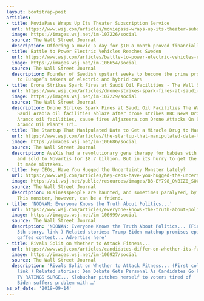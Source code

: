 ```yaml
---
layout: bootstrap-post
articles:
- title: MoviePass Wraps Up Its Theater Subscription Service
  url: https://www.wsj.com/articles/moviepass-wraps-up-its-theater-subscription-service-11568466000
  image: https://images.wsj.net/im-107226/social
  source: The Wall Street Journal
  description: Offering a movie a day for $10 a month proved financially unsustainable
- title: Battle to Power Electric Vehicles Reaches Sweden
  url: https://www.wsj.com/articles/battle-to-power-electric-vehicles-reaches-sweden-11568458801
  image: https://images.wsj.net/im-106654/social
  source: The Wall Street Journal
  description: Founder of Swedish upstart seeks to become the prime provider of batteries
    to Europe’s makers of electric and hybrid cars
- title: Drone Strikes Spark Fires at Saudi Oil Facilities - The Wall Street Journal
  url: https://www.wsj.com/articles/drone-strikes-spark-fires-at-saudi-oil-facilities-11568443375
  image: https://images.wsj.net/im-107229/social
  source: The Wall Street Journal
  description: Drone Strikes Spark Fires at Saudi Oil Facilities The Wall Street Journal
    Saudi Arabia oil facilities ablaze after drone strikes BBC News Drones hit 2 Saudi
    Aramco oil facilities, cause fires Aljazeera.com Drone Attacks On Saudi Arabia's
    Aramco Oil Plants Tri…
- title: The Startup That Manipulated Data to Get a Miracle Drug to Market
  url: https://www.wsj.com/articles/the-startup-that-manipulated-data-to-get-a-miracle-drug-to-market-11568433625
  image: https://images.wsj.net/im-106686/social
  source: The Wall Street Journal
  description: AveXis had a revolutionary gene therapy for babies with a deadly disease,
    and sold to Novartis for $8.7 billion. But in its hurry to get the drug approved,
    it made mistakes.
- title: Hey CEOs, Have You Hugged the Uncertainty Monster Lately?
  url: https://www.wsj.com/articles/hey-ceos-have-you-hugged-the-uncertainty-monster-lately-11568433606
  image: https://si.wsj.net/public/resources/images/B3-EY798_ONBIZ0_SOC_20190912163540.jpg
  source: The Wall Street Journal
  description: Businesspeople are haunted, and sometimes paralyzed, by uncertainty.
    This monster, however, can be a friend.
- title: 'NOONAN: Everyone Knows the Truth About Politics...'
  url: https://www.wsj.com/articles/everyone-knows-the-truth-about-politics-11568391426
  image: https://images.wsj.net/im-106999/social
  source: The Wall Street Journal
  description: 'NOONAN: Everyone Knows the Truth About Politics... (First column,
    5th story, link ) Related stories: Trump-Biden matchup promises epic presidential
    gaffes contest... Advertise here'
- title: Rivals Split on Whether to Attack Fitness...
  url: https://www.wsj.com/articles/candidates-differ-on-whether-its-fair-to-discuss-bidens-fitness-for-office-11568377854
  image: https://images.wsj.net/im-106927/social
  source: The Wall Street Journal
  description: 'Rivals Split on Whether to Attack Fitness... (First column, 10th story,
    link ) Related stories: Dem Debate Gets Personal As Candidates Go For Jugular...
    TV RATINGS SURGE... Klobuchar pitches herself to voters tired of ''extremes''...
    Biden suffers problem with …'
as_of_date: '2019-09-14'
---
```


